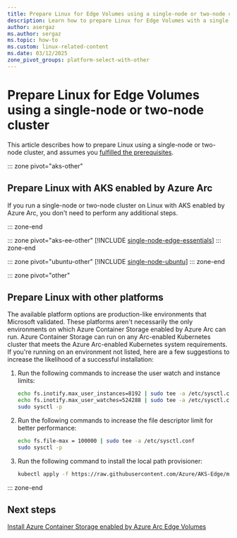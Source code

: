 ```yaml
---
title: Prepare Linux for Edge Volumes using a single-node or two-node cluster
description: Learn how to prepare Linux for Edge Volumes with a single-node or two-node cluster in Azure Container Storage enabled by Azure Arc using AKS enabled by Azure Arc, Edge Essentials, or Ubuntu.
author: asergaz
ms.author: sergaz
ms.topic: how-to
ms.custom: linux-related-content
ms.date: 03/12/2025
zone_pivot_groups: platform-select-with-other
---
```


# Prepare Linux for Edge Volumes using a single-node or two-node cluster

This article describes how to prepare Linux using a single-node or two-node cluster, and assumes you [fulfilled the prerequisites](prepare-linux-edge-volumes.md#prerequisites).

::: zone pivot="aks-other"
## Prepare Linux with AKS enabled by Azure Arc

If you run a single-node or two-node cluster on Linux with AKS enabled by Azure Arc, you don't need to perform any additional steps.

::: zone-end

::: zone pivot="aks-ee-other"
[!INCLUDE [single-node-edge-essentials](includes/single-node-edge-essentials.md)]
::: zone-end

::: zone pivot="ubuntu-other"
[!INCLUDE [single-node-ubuntu](includes/single-node-ubuntu.md)]
::: zone-end

::: zone pivot="other"
## Prepare Linux with other platforms

The available platform options are production-like environments that Microsoft validated. These platforms aren't necessarily the only environments on which Azure Container Storage enabled by Azure Arc can run. Azure Container Storage can run on any Arc-enabled Kubernetes cluster that meets the Azure Arc-enabled Kubernetes system requirements. If you're running on an environment not listed, here are a few suggestions to increase the likelihood of a successful installation:

1. Run the following commands to increase the user watch and instance limits:

   ```bash
   echo fs.inotify.max_user_instances=8192 | sudo tee -a /etc/sysctl.conf
   echo fs.inotify.max_user_watches=524288 | sudo tee -a /etc/sysctl.conf
   sudo sysctl -p
   ```

1. Run the following commands to increase the file descriptor limit for better performance:

   ```bash
   echo fs.file-max = 100000 | sudo tee -a /etc/sysctl.conf
   sudo sysctl -p
   ```

1. Run the following command to install the local path provisioner:

   ```bash
   kubectl apply -f https://raw.githubusercontent.com/Azure/AKS-Edge/main/samples/storage/local-path-provisioner/local-path-storage.yaml
   ```
::: zone-end

## Next steps

[Install Azure Container Storage enabled by Azure Arc Edge Volumes](install-edge-volumes.md)
